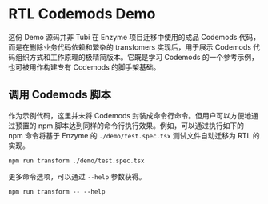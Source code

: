 # RTL Codemods Demo

这份 Demo 源码并非 Tubi 在 Enzyme 项目迁移中使用的成品 Codemods 代码，而是在删除业务代码依赖和繁杂的 transfomers 实现后，用于展示 Codemods 代码组织方式和工作原理的极精简版本。它既是学习 Codemods 的一个参考示例，也可被用作构建专有 Codemods 的脚手架基础。

## 调用 Codemods 脚本

作为示例代码，这里并未将 Codemods 封装成命令行命令。但用户可以方便地通过预置的 npm 脚本达到同样的命令行执行效果。例如，可以通过执行如下的 npm 命令将基于 Enzyme 的 `./demo/test.spec.tsx` 测试文件自动迁移为 RTL 的实现。

```shell
npm run transform ./demo/test.spec.tsx
```

更多命令选项，可以通过 `--help` 参数获得。

```shell
npm run transform -- --help
```
